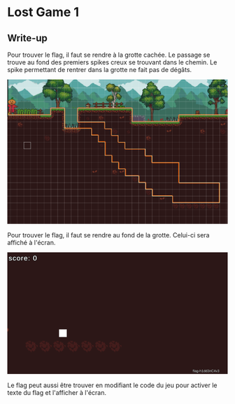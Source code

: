 # Lost Game 1

## Write-up

Pour trouver le flag, il faut se rendre à la grotte cachée. Le passage se trouve au fond des premiers spikes creux se trouvant dans le chemin. Le spike permettant de rentrer dans la grotte ne fait pas de dégâts.

![image](cave.png)

Pour trouver le flag, il faut se rendre au fond de la grotte. Celui-ci sera affiché à l'écran.

![image](flag.png)

Le flag peut aussi être trouver en modifiant le code du jeu pour activer le texte du flag et l'afficher à l'écran.
